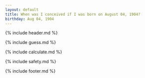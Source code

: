 ```yaml
---
layout: default
title: When was I conceived if I was born on August 04, 1904?
birthday: Aug 04, 1904
---
```


{% include header.md %}

{% include guess.md %}

{% include calculate.md %}

{% include safety.md %}

{% include footer.md %}



